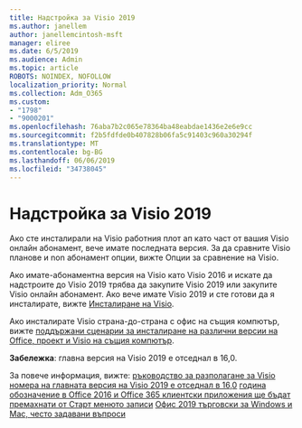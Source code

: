 ```yaml
---
title: Надстройка за Visio 2019
ms.author: janellem
author: janellemcintosh-msft
manager: eliree
ms.date: 6/5/2019
ms.audience: Admin
ms.topic: article
ROBOTS: NOINDEX, NOFOLLOW
localization_priority: Normal
ms.collection: Adm_O365
ms.custom:
- "1798"
- "9000201"
ms.openlocfilehash: 76aba7b2c065e78364ba48eabdae1436e2e6e9cc
ms.sourcegitcommit: f2b5fdfde0b407828b06fa5c91403c960a30294f
ms.translationtype: MT
ms.contentlocale: bg-BG
ms.lasthandoff: 06/06/2019
ms.locfileid: "34738045"
---
```

# <a name="upgrade-to-visio-2019"></a>Надстройка за Visio 2019

Ако сте инсталирали на Visio работния плот ап като част от вашия Visio онлайн абонамент, вече имате последната версия. За да сравните Visio планове и non абонамент опции, вижте Опции за сравнение на Visio.

Ако имате-абонаментна версия на Visio като Visio 2016 и искате да надстроите до Visio 2019 трябва да закупите Visio 2019 или закупите Visio онлайн абонамент. Ако вече имате Visio 2019 и сте готови да я инсталирате, вижте [Инсталиране на Visio](https://support.office.com/article/f98f21e3-aa02-4827-9167-ddab5b025710?wt.mc_id=OfficeAdm_ClientDIA_Alchemy1798). 

Ако инсталирате Visio страна-до-страна с офис на същия компютър, вижте [поддържани сценарии за инсталиране на различни версии на Office, проект и Visio на същия компютър](https://docs.microsoft.com/deployoffice/install-different-office-visio-and-project-versions-on-the-same-computer).

**Забележка**: главна версия на Visio 2019 е отседнал в 16,0.

За повече информация, вижте: [ръководство за разполагане за Visio](https://docs.microsoft.com/deployoffice/deployment-guide-for-visio)
[номера на главната версия на Visio 2019 е отседнал в 16,0](https://docs.microsoft.com/en-gb/deployoffice/office2019/overview#whats-stayed-the-same-in-office-2019)
[година обозначение в Office 2016 и Office 365 клиентски приложения ще бъдат премахнати от Старт менюто записи](https://support.office.com/article/8fe5e052-76d2-49de-af30-2e84ed3da907?wt.mc_id=OfficeAdm_ClientDIA_Alchemy1798) 
 [Офис 2019 търговски за Windows и Mac, често задавани въпроси](https://support.microsoft.com/help/4133312) 

